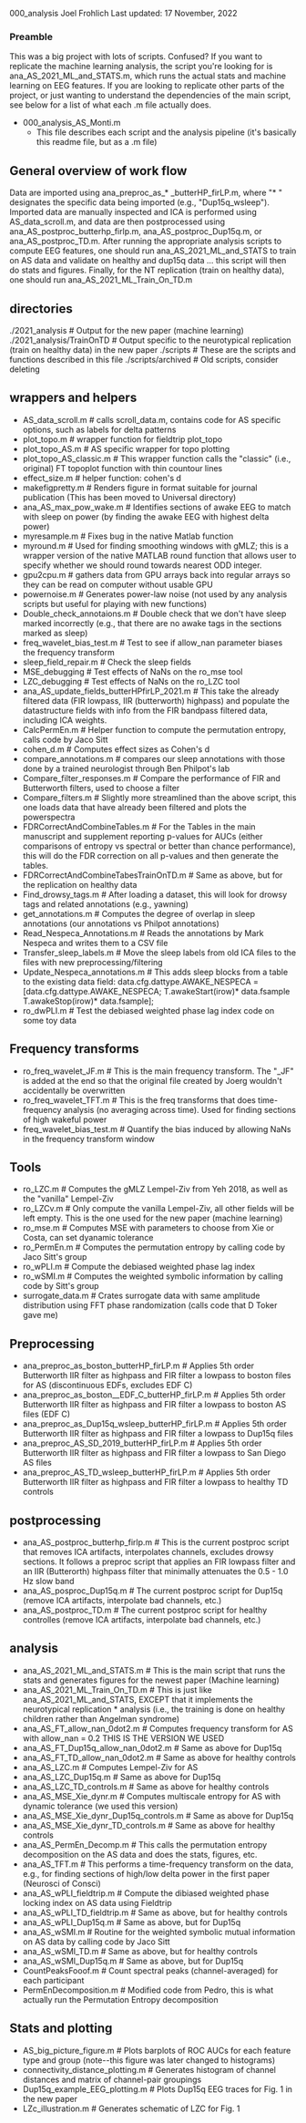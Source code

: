 000_analysis
Joel Frohlich
Last updated: 17 November, 2022
 
### Preamble ###
This was a big project with lots of scripts. Confused? If you want to replicate 
the machine learning analysis, the script you're looking for is ana_AS_2021_ML_and_STATS.m, 
which runs the actual stats and machine learning on EEG features. If you are 
looking to replicate other parts of the project, or just wanting to understand
the dependencies of the main script, see below for a list of what each .m file
actually does. 

*  000_analysis_AS_Monti.m 
     *  This file describes each script and the analysis pipeline (it's basically this readme file, but as a .m file)

## General overview of work flow

Data are imported using ana_preproc_as_* _butterHP_firLP.m, where "* " designates the specific data
being imported (e.g., "Dup15q_wsleep"). Imported data are manually inspected and ICA is performed using AS_data_scroll.m, and data are then
postprocessed using ana_AS_postproc_butterhp_firlp.m, ana_AS_postproc_Dup15q.m, or ana_AS_postproc_TD.m. After running the
appropriate analysis scripts to compute EEG features, one should run ana_AS_2021_ML_and_STATS to train on AS data and validate on healthy and
dup15q data ... this script will then do stats and figures. Finally, for the NT replication (train on healthy data), one should run 
ana_AS_2021_ML_Train_On_TD.m

## directories

./2021_analysis            # Output for the new paper (machine learning)
./2021_analysis/TrainOnTD  # Output specific to the neurotypical replication (train on healthy data) in the new paper
./scripts                  # These are the scripts and functions described in this file
./scripts/archived         # Old scripts, consider deleting 

## wrappers and helpers 
*  AS_data_scroll.m               # calls scroll_data.m, contains code for AS specific options, such as labels for delta patterns 
*  plot_topo.m                    # wrapper function for fieldtrip plot_topo
*  plot_topo_AS.m                 # AS specific wrapper for topo plotting 
*  plot_topo_AS_classic.m         #  This wrapper function calls the "classic" (i.e., original) FT topoplot function with thin countour lines 
*  effect_size.m                  # helper function: cohen's d 
*  makefigpretty.m                # Renders figure in format suitable for journal publication (This has been moved to Universal directory)
*  ana_AS_max_pow_wake.m          # Identifies sections of awake EEG to match with sleep on power (by finding the awake EEG with highest delta power)
*  myresample.m                   # Fixes bug in the native Matlab function
*  myround.m                      # Used for finding smoothing windows with gMLZ; this is a wrapper version of the native MATLAB round function that allows user to specify whether we should round towards nearest ODD integer. 
*  gpu2cpu.m                      # gathers data from GPU arrays back into regular arrays so they can be read on computer without usable GPU
*  powernoise.m                   # Generates power-law noise (not used by any analysis scripts but useful for playing with new functions) 
*  Double_check_annotaions.m      # Double check that we don't have sleep marked incorrectly (e.g., that there are no awake tags in the sections marked as sleep)
*  freq_wavelet_bias_test.m       # Test to see if allow_nan parameter biases the frequency transform 
*  sleep_field_repair.m           # Check the sleep fields
*  MSE_debugging                  # Test effects of NaNs on the ro_mse tool
*  LZC_debugging                  # Test effects of NaNs on the ro_LZC tool 
*  ana_AS_update_fields_butterHPfirLP_2021.m # This take the already filtered data (FIR lowpass, IIR (butterworth) highpass) and populate the datastructure fields with info from the FIR bandpass filtered data, including ICA weights.
*  CalcPermEn.m                   # Helper function to compute the permutation entropy, calls code by Jaco Sitt
*  cohen_d.m                      # Computes effect sizes as Cohen's d
*  compare_annotations.m          # compares our sleep annotations with those done by a trained neurologist through Ben Philpot's lab
* Compare_filter_responses.m     # Compare the performance of FIR and Butterworth filters, used to choose a filter
* Compare_filters.m              # Slightly more streamlined than the above script, this one loads data that have already been filtered and plots the powerspectra
* FDRCorrectAndCombineTables.m   # For the Tables in the main manuscript and supplement reporting p-values for AUCs (either comparisons of entropy vs spectral or better than chance performance), this will do the FDR correction on all p-values and then generate the tables. 
* FDRCorrectAndCombineTabesTrainOnTD.m # Same as above, but for the replication on healthy data
* Find_drowsy_tags.m             # After loading a dataset, this will look for drowsy tags and related annotations (e.g., yawning)
* get_annotations.m              # Computes the degree of overlap in sleep annotations (our annotations vs Philpot annotations)
* Read_Nespeca_Annotations.m     # Reads the annotations by Mark Nespeca and writes them to a CSV file
* Transfer_sleep_labels.m          # Move the sleep labels from old ICA files to the files with new preprocessing/filtering
* Update_Nespeca_annotations.m   # This adds sleep blocks from a table to the existing data field:  data.cfg.dattype.AWAKE_NESPECA = [data.cfg.dattype.AWAKE_NESPECA; T.awakeStart(irow)* data.fsample T.awakeStop(irow)* data.fsample];
* ro_dwPLI.m                     # Test the debiased weighted phase lag index code on some toy data


## Frequency transforms
* ro_freq_wavelet_JF.m       # This is the main frequency transform. The "_JF" is added at the end so that the original file created by Joerg wouldn't accidentally be overwritten
* ro_freq_wavelet_TFT.m      # This is the freq transforms that does time-frequency analysis (no averaging across time). Used for finding sections of high wakeful power
* freq_wavelet_bias_test.m   # Quantify the bias induced by allowing NaNs in the frequency transform window 

## Tools

* ro_LZC.m                   # Computes the gMLZ Lempel-Ziv from Yeh 2018, as well as the "vanilla" Lempel-Ziv
* ro_LZCv.m                  # Only compute the vanilla Lempel-Ziv, all other fields will be left empty. This is the one used for the new paper (machine learning)
* ro_mse.m                   # Computes MSE with parameters to choose from Xie or Costa, can set dyanamic tolerance
* ro_PermEn.m                # Computes the permutation entropy by calling code by Jaco Sitt's group
* ro_wPLI.m                  # Compute the debiased weighted phase lag index
* ro_wSMI.m                  # Computes the weighted symbolic information by calling code by Sitt's group
* surrogate_data.m           # Crates surrogate data with same amplitude distribution using FFT phase randomization (calls code that D Toker gave me)

## Preprocessing

* ana_preproc_as_boston_butterHP_firLP.m # Applies 5th order Butterworth IIR filter as highpass and FIR filter a lowpass to boston files for AS (discontinuous EDFs, excludes EDF C)
* ana_preproc_as_boston__EDF_C_butterHP_firLP.m # Applies 5th order Butterworth IIR filter as highpass and FIR filter a lowpass to boston AS files (EDF C)
* ana_preproc_as_Dup15q_wsleep_butterHP_firLP.m # Applies 5th order Butterworth IIR filter as highpass and FIR filter a lowpass to Dup15q files
* ana_preproc_AS_SD_2019_butterHP_firLP.m # Applies 5th order Butterworth IIR filter as highpass and FIR filter a lowpass to San Diego AS files
* ana_preproc_AS_TD_wsleep_butterHP_firLP.m # Applies 5th order Butterworth IIR filter as highpass and FIR filter a lowpass to healthy TD controls


## postprocessing
* ana_AS_postproc_butterhp_firlp.m   # This is the current postproc script that removes ICA artifacts, interpolates channels, excludes drowsy sections. It follows a preproc script that applies an FIR lowpass filter and an IIR (Butterorth) highpass filter that minimally attenuates the 0.5 - 1.0 Hz slow band
* ana_AS_posproc_Dup15q.m            # The current postproc script for Dup15q (remove ICA artifacts, interpolate bad channels, etc.)
* ana_AS_postproc_TD.m               # The current postproc script for healthy controlles (remove ICA artifacts, interpolate bad channels, etc.)

## analysis 

* ana_AS_2021_ML_and_STATS.m         # This is the main script that runs the stats and generates figures for the newest paper (Machine learning)
* ana_AS_2021_ML_Train_On_TD.m       # This is just like ana_AS_2021_ML_and_STATS, EXCEPT that it implements the neurotypical replication * analysis (i.e., the training is done on healthy children rather than Angelman syndrome)
* ana_AS_FT_allow_nan_0dot2.m        # Computes frequency transform for AS with allow_nan = 0.2 THIS IS THE VERSION WE USED
* ana_AS_FT_Dup15q_allow_nan_0dot2.m # Same as above for Dup15q
* ana_AS_FT_TD_allow_nan_0dot2.m     # Same as above for healthy controls
* ana_AS_LZC.m                       # Computes Lempel-Ziv for AS
* ana_AS_LZC_Dup15q.m                # Same as above for Dup15q
* ana_AS_LZC_TD_controls.m           # Same as above for healthy controls
* ana_AS_MSE_Xie_dynr.m              # Computes multiscale entropy for AS with dynamic tolerance (we used this version)
* ana_AS_MSE_Xie_dynr_Dup15q_controls.m # Same as above for Dup15q
* ana_AS_MSE_Xie_dynr_TD_controls.m  # Same as above for healthy controls
* ana_AS_PermEn_Decomp.m             # This calls the permutation entropy decomposition on the AS data and does the stats, figures, etc.
* ana_AS_TFT.m                       # This performs a time-frequency transform on the data, e.g., for finding sections of high/low delta power in the first paper (Neurosci of Consci)
* ana_AS_wPLI_fieldtrip.m            # Compute the dibiased weighted phase locking index on AS data using Fieldtrip
* ana_AS_wPLI_TD_fieldtrip.m         # Same as above, but for healthy controls
* ana_AS_wPLI_Dup15q.m               # Same as above, but for Dup15q
* ana_AS_wSMI.m                      # Routine for the weighted symbolic mutual information on AS data by calling code by Jaco Sitt
* ana_AS_wSMI_TD.m                   # Same as above, but for healthy controls
* ana_AS_wSMI_Dup15q.m               # Same as above, but for Dup15q 
* CountPeaksFooof.m                  # Count spectral peaks (channel-averaged) for each participant
* PermEnDecomposition.m              # Modified code from Pedro, this is what actually run the Permutation Entropy decomposition 

## Stats and plotting

* AS_big_picture_figure.m                # Plots barplots of ROC AUCs for each feature type and group (note--this figure was later changed to histograms)
* connectivity_distance_plotting.m       # Generates histogram of channel distances and matrix of channel-pair groupings
* Dup15q_example_EEG_plotting.m          # Plots Dup15q EEG traces for Fig. 1 in the new paper
* LZc_illustration.m                     # Generates schematic of LZC for Fig. 1
